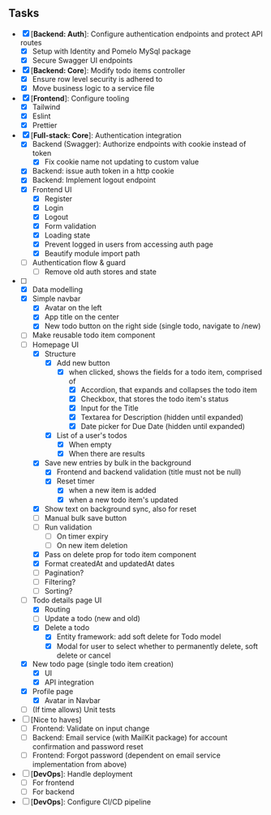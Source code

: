 ## Tasks

- [x] [**Backend: Auth**]: Configure authentication endpoints and protect API routes
  - [x] Setup with Identity and Pomelo MySql package
  - [x] Secure Swagger UI endpoints
- [x] [**Backend: Core**]: Modify todo items controller
  - [x] Ensure row level security is adhered to
  - [x] Move business logic to a service file
- [x] [**Frontend**]: Configure tooling
  - [x] Tailwind
  - [x] Eslint
  - [x] Prettier
- [x] [**Full-stack: Core**]: Authentication integration
  - [x] Backend (Swagger): Authorize endpoints with cookie instead of token
    - [x] Fix cookie name not updating to custom value
  - [x] Backend: issue auth token in a http cookie
  - [x] Backend: Implement logout endpoint
  - [x] Frontend UI
    - [x] Register
    - [x] Login
    - [x] Logout
    - [x] Form validation
    - [x] Loading state
    - [x] Prevent logged in users from accessing auth page
    - [x] Beautify module import path
  - [ ] Authentication flow & guard
    - [ ] Remove old auth stores and state
- [ ] [**Full-stack**]: Pages
  - [x] Data modelling
  - [x] Simple navbar
    - [x] Avatar on the left
    - [x] App title on the center
    - [x] New todo button on the right side (single todo, navigate to /new)
  - [ ] Make reusable todo item component
  - [ ] Homepage UI
    - [x] Structure
      - [x] Add new button
        - [x] when clicked, shows the fields for a todo item, comprised of
          - [x] Accordion, that expands and collapses the todo item
          - [x] Checkbox, that stores the todo item's status
          - [x] Input for the Title
          - [x] Textarea for Description (hidden until expanded)
          - [x] Date picker for Due Date (hidden until expanded)
      - [x] List of a user's todos
        - [x] When empty
        - [x] When there are results
    - [x] Save new entries by bulk in the background
      - [x] Frontend and backend validation (title must not be null)
      - [x] Reset timer
        - [x] when a new item is added
        - [x] when a new todo item's updated
    - [x] Show text on background sync, also for reset
    - [ ] Manual bulk save button
    - [ ] Run validation
      - [ ] On timer expiry
      - [ ] On new item deletion
    - [x] Pass on delete prop for todo item component
    - [x] Format createdAt and updatedAt dates
    - [ ] Pagination?
    - [ ] Filtering?
    - [ ] Sorting?
  - [ ] Todo details page UI
    - [x] Routing
    - [ ] Update a todo (new and old)
    - [x] Delete a todo
      - [x] Entity framework: add soft delete for Todo model
      - [x] Modal for user to select whether to permanently delete, soft delete or cancel
  - [x] New todo page (single todo item creation)
    - [x] UI
    - [x] API integration
  - [x] Profile page
    - [x] Avatar in Navbar
  - [ ] (If time allows) Unit tests
- [ ] [Nice to haves]
  - [ ] Frontend: Validate on input change
  - [ ] Backend: Email service (with MailKit package) for account confirmation and password reset
  - [ ] Frontend: Forgot password (dependent on email service implementation from above)
- [ ] [**DevOps**]: Handle deployment
  - [ ] For frontend
  - [ ] For backend
- [ ] [**DevOps**]: Configure CI/CD pipeline